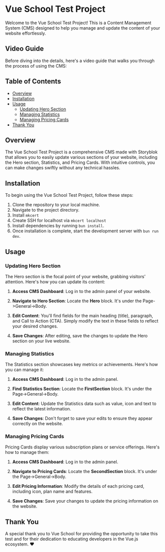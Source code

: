 # Vue School Test Project

Welcome to the Vue School Test Project! This is a Content Management System (CMS) designed to help
you manage and update the content of your website effortlessly.

## Video Guide

Before diving into the details, here's a video guide that walks you through the process of using the
CMS:

## Table of Contents

-   [Overview](#overview)
-   [Installation](#installation)
-   [Usage](#usage)
    -   [Updating Hero Section](#updating-hero-section)
    -   [Managing Statistics](#managing-statistics)
    -   [Managing Pricing Cards](#managing-pricing-cards)
-   [Thank You](#thank-you)

## Overview

The Vue School Test Project is a comprehensive CMS made with Storyblok that allows you to easily update various sections
of your website, including the Hero section, Statistics, and Pricing Cards. With intuitive controls,
you can make changes swiftly without any technical hassles.

## Installation

To begin using the Vue School Test Project, follow these steps:

1. Clone the repository to your local machine.
2. Navigate to the project directory.
3. Install `mkcert`
4. Create SSH for localhost via `mkcert localhost`
5. Install dependencies by running `bun install`.
6. Once installation is complete, start the development server with `bun run dev`.

## Usage

### Updating Hero Section

The Hero section is the focal point of your website, grabbing visitors' attention. Here's how you
can update its content:

1. **Access CMS Dashboard**: Log in to the admin panel of your website.

2. **Navigate to Hero Section**: Locate the **Hero** block. It's under the Page->General->Body.

3. **Edit Content**: You'll find fields for the main heading (title), paragraph, and Call to Action (CTA).
   Simply modify the text in these fields to reflect your desired changes.

4. **Save Changes**: After editing, save the changes to update the Hero section on your live
   website.

### Managing Statistics

The Statistics section showcases key metrics or achievements. Here's how you can manage it:

1. **Access CMS Dashboard**: Log in to the admin panel.

2. **Find Statistics Section**: Locate the **FirstSection** block. It's under the Page->General->Body.

3. **Edit Content**: Update the Statistics data such as value, icon and text to reflect the
   latest information.

4. **Save Changes**: Don't forget to save your edits to ensure they appear correctly on the website.

### Managing Pricing Cards

Pricing Cards display various subscription plans or service offerings. Here's how to manage them:

1. **Access CMS Dashboard**: Log in to the admin panel.

2. **Navigate to Pricing Cards**: Locate the **SecondSection** block. It's under the Page->General->Body.

3. **Edit Pricing Information**: Modify the details of each pricing card, including icon, plan name and features.

4. **Save Changes**: Save your changes to update the pricing information on the website.

## Thank You

A special thank you to Vue School for providing the opportunity to take this test and for their dedication to educating developers in the Vue.js ecosystem. ❤️
